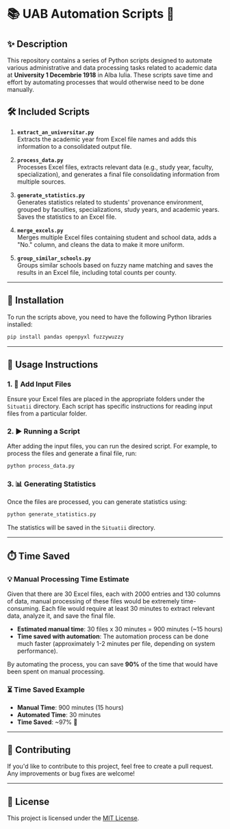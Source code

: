 
# 📚 UAB Automation Scripts 🚀

## ✨ Description

This repository contains a series of Python scripts designed to automate various administrative and data processing tasks related to academic data at **University 1 Decembrie 1918** in Alba Iulia. These scripts save time and effort by automating processes that would otherwise need to be done manually.

## 🛠️ Included Scripts

1. **`extract_an_universitar.py`**  
   Extracts the academic year from Excel file names and adds this information to a consolidated output file.

2. **`process_data.py`**  
   Processes Excel files, extracts relevant data (e.g., study year, faculty, specialization), and generates a final file consolidating information from multiple sources.

3. **`generate_statistics.py`**  
   Generates statistics related to students' provenance environment, grouped by faculties, specializations, study years, and academic years. Saves the statistics to an Excel file.

4. **`merge_excels.py`**  
   Merges multiple Excel files containing student and school data, adds a "No." column, and cleans the data to make it more uniform.

5. **`group_similar_schools.py`**  
   Groups similar schools based on fuzzy name matching and saves the results in an Excel file, including total counts per county.

---

## 🚀 Installation

To run the scripts above, you need to have the following Python libraries installed:

```bash
pip install pandas openpyxl fuzzywuzzy
```

---

## 📝 Usage Instructions

### 1. 📂 Add Input Files  
Ensure your Excel files are placed in the appropriate folders under the `Situatii` directory. Each script has specific instructions for reading input files from a particular folder.

### 2. ▶️ Running a Script  
After adding the input files, you can run the desired script. For example, to process the files and generate a final file, run:

```bash
python process_data.py
```

### 3. 📊 Generating Statistics  
Once the files are processed, you can generate statistics using:

```bash
python generate_statistics.py
```

The statistics will be saved in the `Situatii` directory.

---

## ⏱️ Time Saved

### 💡 Manual Processing Time Estimate

Given that there are 30 Excel files, each with 2000 entries and 130 columns of data, manual processing of these files would be extremely time-consuming. Each file would require at least 30 minutes to extract relevant data, analyze it, and save the final file.

- **Estimated manual time**: 30 files x 30 minutes = 900 minutes (~15 hours)
- **Time saved with automation**: The automation process can be done much faster (approximately 1-2 minutes per file, depending on system performance).

By automating the process, you can save **90%** of the time that would have been spent on manual processing.

### ⏳ Time Saved Example

- **Manual Time**: 900 minutes (15 hours)
- **Automated Time**: 30 minutes
- **Time Saved**: ~97% 🙌

---

## 🤝 Contributing

If you'd like to contribute to this project, feel free to create a pull request. Any improvements or bug fixes are welcome!

---

## 📝 License

This project is licensed under the [MIT License](https://opensource.org/licenses/MIT). 

